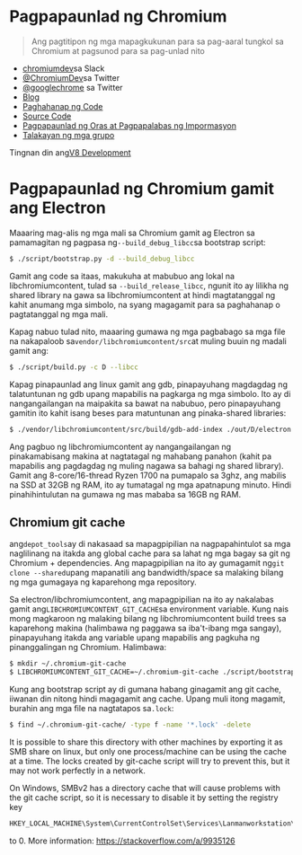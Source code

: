 # Pagpapaunlad ng Chromium

> Ang pagtitipon ng mga mapagkukunan para sa pag-aaral tungkol sa Chromium at pagsunod para sa pag-unlad nito

- [chromiumdev](https://chromiumdev-slack.herokuapp.com)sa Slack
- [@ChromiumDev](https://twitter.com/ChromiumDev)sa Twitter
- [@googlechrome](https://twitter.com/googlechrome) sa Twitter
- [Blog](https://blog.chromium.org)
- [Paghahanap ng Code](https://cs.chromium.org/)
- [Source Code](https://cs.chromium.org/chromium/src/)
- [Pagpapaunlad ng Oras at Pagpapalabas ng Impormasyon](https://www.chromium.org/developers/calendar)
- [Talakayan ng mga grupo](http://www.chromium.org/developers/discussion-groups)

Tingnan din ang[V8 Development](v8-development.md)

# Pagpapaunlad ng Chromium gamit ang Electron

Maaaring mag-alis ng mga mali sa Chromium gamit ag Electron sa pamamagitan ng pagpasa ng`--build_debug_libcc`sa bootstrap script:

```sh
$ ./script/bootstrap.py -d --build_debug_libcc
```

Gamit ang code sa itaas, makukuha at mabubuo ang lokal na libchromiumcontent, tulad sa `--build_release_libcc`, ngunit ito ay lilikha ng shared library na gawa sa libchromiumcontent at hindi magtatanggal ng kahit anumang mga simbolo, na syang magagamit para sa paghahanap o pagtatanggal ng mga mali.

Kapag nabuo tulad nito, maaaring gumawa ng mga pagbabago sa mga file na nakapaloob sa`vendor/libchromiumcontent/src`at muling buuin ng madali gamit ang:

```sh
$ ./script/build.py -c D --libcc
```

Kapag pinapaunlad ang linux gamit ang gdb, pinapayuhang magdagdag ng talatuntunan ng gdb upang mapabilis na pagkarga ng mga simbolo. Ito ay di nangangailangan na maipakita sa bawat na nabubuo, pero pinapayuhang gamitin ito kahit isang beses para matuntunan ang pinaka-shared libraries:

```sh
$ ./vendor/libchromiumcontent/src/build/gdb-add-index ./out/D/electron
```

Ang pagbuo ng libchromiumcontent ay nangangailangan ng pinakamabisang makina at nagtatagal ng mahabang panahon (kahit pa mapabilis ang pagdagdag ng muling nagawa sa bahagi ng shared library). Gamit ang 8-core/16-thread Ryzen 1700 na pumapalo sa 3ghz, ang mabilis na SSD at 32GB ng RAM, ito ay tumatagal ng mga apatnapung minuto. Hindi pinahihintulutan na gumawa ng mas mababa sa 16GB ng RAM.

## Chromium git cache

ang`depot_tools`ay di nakasaad sa mapagpipilian na nagpapahintulot sa mga naglilinang na itakda ang global cache para sa lahat ng mga bagay sa git ng Chromium + dependencies. Ang mapagpipilian na ito ay gumagamit ng`git clone --shared`upang mapanatili ang bandwidth/space sa malaking bilang ng mga gumagaya ng kaparehong mga repository.

Sa electron/libchromiumcontent, ang mapagpipilian na ito ay nakalabas gamit ang`LIBCHROMIUMCONTENT_GIT_CACHE`sa environment variable. Kung nais mong magkaroon ng malaking bilang ng libchromiumcontent build trees sa kaparehong makina (halimbawa ng paggawa sa iba't-ibang mga sangay), pinapayuhang itakda ang variable upang mapabilis ang pagkuha ng pinanggalingan ng Chromium. Halimbawa:

```sh
$ mkdir ~/.chromium-git-cache
$ LIBCHROMIUMCONTENT_GIT_CACHE=~/.chromium-git-cache ./script/bootstrap.py -d --build_debug_libcc
```

Kung ang bootstrap script ay di gumana habang ginagamit ang git cache, iiwanan din nitong hindi magagamit ang cache. Upang muli itong magamit, burahin ang mga file na nagtatapos sa`.lock`:

```sh
$ find ~/.chromium-git-cache/ -type f -name '*.lock' -delete
```

It is possible to share this directory with other machines by exporting it as SMB share on linux, but only one process/machine can be using the cache at a time. The locks created by git-cache script will try to prevent this, but it may not work perfectly in a network.

On Windows, SMBv2 has a directory cache that will cause problems with the git cache script, so it is necessary to disable it by setting the registry key

```sh
HKEY_LOCAL_MACHINE\System\CurrentControlSet\Services\Lanmanworkstation\Parameters\DirectoryCacheLifetime
```

to 0. More information: https://stackoverflow.com/a/9935126